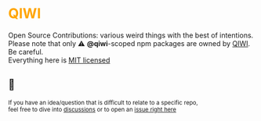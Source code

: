 <h1 style="color: orange">QIWI</h1>

Open Source Contributions: various weird things with the best of intentions.  
Please note that only ⚠️ **@qiwi**-scoped npm packages are owned by [QIWI](https://qiwi.com). Be careful.  
Everything here is [MIT licensed](https://github.com/qiwi/license)

## 🥝

<sub>If you have an idea/question that is difficult to relate to a specific repo,<br/>feel free to dive into [discussions](https://github.com/qiwi/.github/discussions) or to open an [issue right here](https://github.com/qiwi/.github/issues) </sub>
